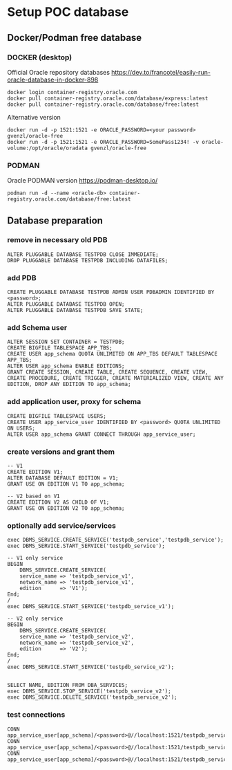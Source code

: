 # Setup POC database

## Docker/Podman free database

### DOCKER (desktop)

Official Oracle repository databases 
https://dev.to/francotel/easily-run-oracle-database-in-docker-898
```
docker login container-registry.oracle.com
docker pull container-registry.oracle.com/database/express:latest
docker pull container-registry.oracle.com/database/free:latest

```

Alternative version
```
docker run -d -p 1521:1521 -e ORACLE_PASSWORD=<your password> gvenzl/oracle-free
docker run -d -p 1521:1521 -e ORACLE_PASSWORD=SomePass1234! -v oracle-volume:/opt/oracle/oradata gvenzl/oracle-free
```

### PODMAN

Oracle PODMAN version https://podman-desktop.io/

```
podman run -d --name <oracle-db> container-registry.oracle.com/database/free:latest
```

## Database preparation
### remove in necessary old PDB
```
ALTER PLUGGABLE DATABASE TESTPDB CLOSE IMMEDIATE;
DROP PLUGGABLE DATABASE TESTPDB INCLUDING DATAFILES;
```

### add PDB
```
CREATE PLUGGABLE DATABASE TESTPDB ADMIN USER PDBADMIN IDENTIFIED BY <password>;
ALTER PLUGGABLE DATABASE TESTPDB OPEN;
ALTER PLUGGABLE DATABASE TESTPDB SAVE STATE;
```

### add Schema user
```
ALTER SESSION SET CONTAINER = TESTPDB;
CREATE BIGFILE TABLESPACE APP_TBS;
CREATE USER app_schema QUOTA UNLIMITED ON APP_TBS DEFAULT TABLESPACE APP_TBS;
ALTER USER app_schema ENABLE EDITIONS;
GRANT CREATE SESSION, CREATE TABLE, CREATE SEQUENCE, CREATE VIEW, CREATE PROCEDURE, CREATE TRIGGER, CREATE MATERIALIZED VIEW, CREATE ANY EDITION, DROP ANY EDITION TO app_schema;
```

### add application user, proxy for schema
```
CREATE BIGFILE TABLESPACE USERS;
CREATE USER app_service_user IDENTIFIED BY <password> QUOTA UNLIMITED ON USERS;
ALTER USER app_schema GRANT CONNECT THROUGH app_service_user;
```

### create versions and grant them
```
-- V1
CREATE EDITION V1;
ALTER DATABASE DEFAULT EDITION = V1;
GRANT USE ON EDITION V1 TO app_schema;

-- V2 based on V1
CREATE EDITION V2 AS CHILD OF V1;
GRANT USE ON EDITION V2 TO app_schema;
```

### optionally add service/services
```
exec DBMS_SERVICE.CREATE_SERVICE('testpdb_service','testpdb_service');
exec DBMS_SERVICE.START_SERVICE('testpdb_service');

-- V1 only service
BEGIN
    DBMS_SERVICE.CREATE_SERVICE(
    service_name => 'testpdb_service_v1',
    network_name => 'testpdb_service_v1',
    edition      => 'V1');
End;
/
exec DBMS_SERVICE.START_SERVICE('testpdb_service_v1');

-- V2 only service
BEGIN
    DBMS_SERVICE.CREATE_SERVICE(
    service_name => 'testpdb_service_v2',
    network_name => 'testpdb_service_v2',
    edition      => 'V2');
End;
/
exec DBMS_SERVICE.START_SERVICE('testpdb_service_v2');


SELECT NAME, EDITION FROM DBA_SERVICES;
exec DBMS_SERVICE.STOP_SERVICE('testpdb_service_v2');
exec DBMS_SERVICE.DELETE_SERVICE('testpdb_service_v2');

```

### test connections
```
CONN app_service_user[app_schema]/<password>@//localhost:1521/testpdb_service
CONN app_service_user[app_schema]/<password>@//localhost:1521/testpdb_service_v1
CONN app_service_user[app_schema]/<password>@//localhost:1521/testpdb_service_v2
```